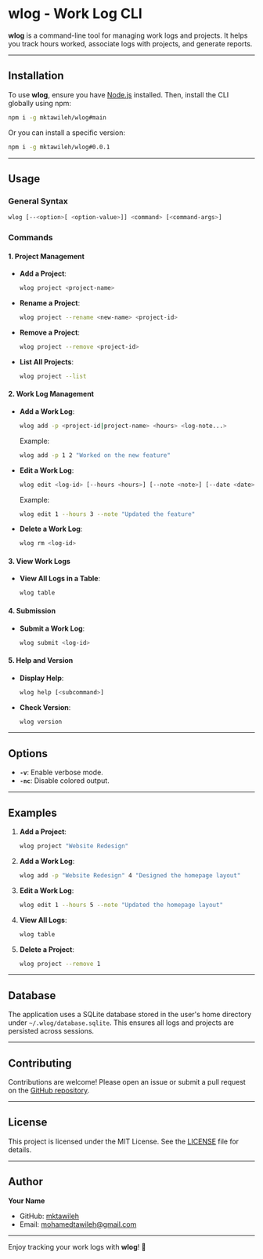 # wlog - Work Log CLI

**wlog** is a command-line tool for managing work logs and projects. It helps you track hours worked, associate logs with projects, and generate reports.

---

## Installation

To use **wlog**, ensure you have [Node.js](https://nodejs.org/) installed. Then, install the CLI globally using npm:

```bash
npm i -g mktawileh/wlog#main
```

Or you can install a specific version:

```bash
npm i -g mktawileh/wlog#0.0.1
```

---

## Usage

### General Syntax

```bash
wlog [--<option>[ <option-value>]] <command> [<command-args>]
```

### Commands

#### 1. **Project Management**

- **Add a Project**:
  ```bash
  wlog project <project-name>
  ```

- **Rename a Project**:
  ```bash
  wlog project --rename <new-name> <project-id>
  ```

- **Remove a Project**:
  ```bash
  wlog project --remove <project-id>
  ```

- **List All Projects**:
  ```bash
  wlog project --list
  ```

#### 2. **Work Log Management**

- **Add a Work Log**:
  ```bash
  wlog add -p <project-id|project-name> <hours> <log-note...>
  ```

  Example:
  ```bash
  wlog add -p 1 2 "Worked on the new feature"
  ```

- **Edit a Work Log**:
  ```bash
  wlog edit <log-id> [--hours <hours>] [--note <note>] [--date <date>] [--project <project-id|project-name>]
  ```

  Example:
  ```bash
  wlog edit 1 --hours 3 --note "Updated the feature"
  ```

- **Delete a Work Log**:
  ```bash
  wlog rm <log-id>
  ```

#### 3. **View Work Logs**

- **View All Logs in a Table**:
  ```bash
  wlog table
  ```

#### 4. **Submission**

- **Submit a Work Log**:
  ```bash
  wlog submit <log-id>
  ```

#### 5. **Help and Version**

- **Display Help**:
  ```bash
  wlog help [<subcommand>]
  ```

- **Check Version**:
  ```bash
  wlog version
  ```

---

## Options

- **`-v`**: Enable verbose mode.
- **`-nc`**: Disable colored output.

---

## Examples

1. **Add a Project**:
   ```bash
   wlog project "Website Redesign"
   ```

2. **Add a Work Log**:
   ```bash
   wlog add -p "Website Redesign" 4 "Designed the homepage layout"
   ```

3. **Edit a Work Log**:
   ```bash
   wlog edit 1 --hours 5 --note "Updated the homepage layout"
   ```

4. **View All Logs**:
   ```bash
   wlog table
   ```

5. **Delete a Project**:
   ```bash
   wlog project --remove 1
   ```

---

## Database

The application uses a SQLite database stored in the user's home directory under `~/.wlog/database.sqlite`. This ensures all logs and projects are persisted across sessions.

---

## Contributing

Contributions are welcome! Please open an issue or submit a pull request on the [GitHub repository](https://github.com/your-repo/wlog).

---

## License

This project is licensed under the MIT License. See the [LICENSE](LICENSE) file for details.

---

## Author

**Your Name**  
- GitHub: [mktawileh](https://github.com/mktawileh)  
- Email: mohamedtawileh@gmail.com

---

Enjoy tracking your work logs with **wlog**! 🚀
